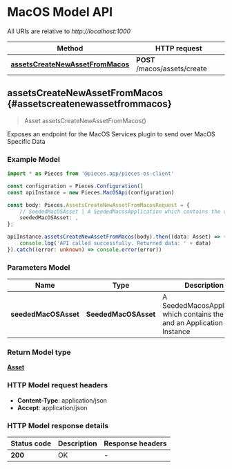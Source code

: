 # MacOS Model API

All URIs are relative to *http://localhost:1000*

Method | HTTP request
------------- | -------------
[**assetsCreateNewAssetFromMacos**](MacOSApi#assetscreatenewassetfrommacos) | **POST** /macos/assets/create


## **assetsCreateNewAssetFromMacos** {#assetscreatenewassetfrommacos}
> Asset assetsCreateNewAssetFromMacos()

Exposes an endpoint for the MacOS Services plugin to send over MacOS Specific Data

### Example Model

```typescript
import * as Pieces from '@pieces.app/pieces-os-client'

const configuration = Pieces.Configuration()
const apiInstance = new Pieces.MacOSApi(configuration)

const body: Pieces.AssetsCreateNewAssetFromMacosRequest = {
    // SeededMacOSAsset | A SeededMacosApplication which contains the value and an Application Instance (optional)
    seededMacOSAsset: ,
};

apiInstance.assetsCreateNewAssetFromMacos(body).then((data: Asset) => {
    console.log('API called successfully. Returned data: ' + data)
}).catch((error: unknown) => console.error(error))
```

### Parameters Model

Name | Type | Description  | Notes
------------- | ------------- | ------------- | -------------
 **seededMacOSAsset** | **SeededMacOSAsset**| A SeededMacosApplication which contains the value and an Application Instance |


### Return Model type

[**Asset**](../models/Asset)

### HTTP Model request headers

- **Content-Type**: application/json
- **Accept**: application/json


### HTTP Model response details
| Status code | Description | Response headers
|-------------|-------------|------------------
**200** | OK |  -  |


